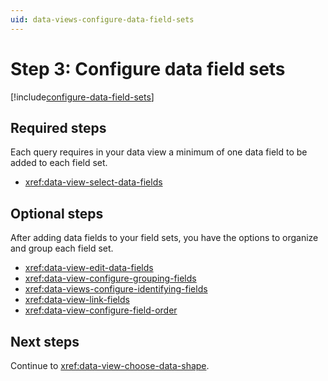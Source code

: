```yaml
---
uid: data-views-configure-data-field-sets
---
```


# Step 3: Configure data field sets

[!include[configure-data-field-sets](_includes/configure-data-field-sets.md)]

## Required steps

Each query requires in your data view a minimum of one data field to be added to each field set.

- <xref:data-view-select-data-fields>

## Optional steps

After adding data fields to your field sets, you have the options to organize and group each field set.

- <xref:data-view-edit-data-fields> 
- <xref:data-view-configure-grouping-fields>
- <xref:data-views-configure-identifying-fields>
- <xref:data-view-link-fields>
- <xref:data-view-configure-field-order>

## Next steps

Continue to <xref:data-view-choose-data-shape>.